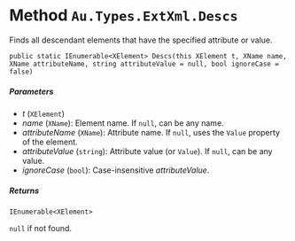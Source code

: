 # Method `Au.Types.ExtXml.Descs`

Finds all descendant elements that have the specified attribute or value.

```
public static IEnumerable<XElement> Descs(this XElement t, XName name, XName attributeName, string attributeValue = null, bool ignoreCase = false)
```

##### Parameters

- *t*  (`XElement`)
- *name*  (`XName`):
    Element name. If `null`, can be any name.
- *attributeName*  (`XName`):
    Attribute name. If `null`, uses the `Value` property of the element.
- *attributeValue*  (`string`):
    Attribute value (or `Value`). If `null`, can be any value.
- *ignoreCase*  (`bool`):
    Case-insensitive *attributeValue*.

##### Returns

`IEnumerable<XElement>`

`null` if not found.